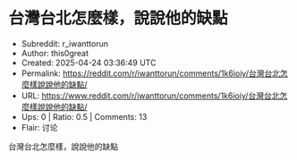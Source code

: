 # 台灣台北怎麼樣，說說他的缺點

- Subreddit: r_iwanttorun
- Author: this0great
- Created: 2025-04-24 03:36:49 UTC
- Permalink: https://reddit.com/r/iwanttorun/comments/1k6ioiy/台灣台北怎麼樣說說他的缺點/
- URL: https://www.reddit.com/r/iwanttorun/comments/1k6ioiy/台灣台北怎麼樣說說他的缺點/
- Ups: 0 | Ratio: 0.5 | Comments: 13
- Flair: 讨论


台灣台北怎麼樣，說說他的缺點


